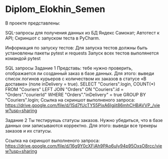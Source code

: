 # Diplom_Elokhin_Semen

В проекте представлены:

SQL-запросы для получения данных из БД Яндекс Самокат; Автотест к API; Скриншот с запуском теста в PyCharm.

Информация по запуску тестов: Для запуска тестов должны быть установлены пакеты pytest и requests Запуск всех тестов выполянется командой pytest

SQL запросы Задание 1 Представь: тебе нужно проверить, отображается ли созданный заказ в базе данных. Для этого: выведи список логинов курьеров с количеством их заказов в статусе «В доставке» (поле inDelivery = true).
SELECT "Couriers".login,
COUNT(*)
FROM "Couriers"
LEFT JOIN "Orders" ON "Couriers".id = "Orders"."courierId"
WHERE "Orders"."inDelivery" = true
GROUP BY "Couriers".login;
Ссылка на скриншот выполненого запроса: https://drive.google.com/file/d/1Sd7fUcTY55PixA6Igjit86mhCHBAVVP_/view?usp=sharing


Задание 2 Ты тестируешь статусы заказов. Нужно убедиться, что в базе данных они записываются корректно. Для этого: выведи все трекеры заказов и их статусы.

Ссылка на скриншот выполненого запроса: https://drive.google.com/file/d/16g9Y0cXFiAh9PAo6uIy94p95OxsO8rcc/view?usp=sharing

